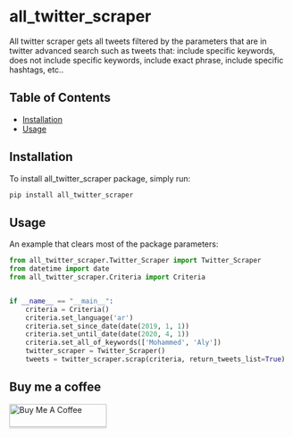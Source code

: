 # all_twitter_scraper
All twitter scraper gets all tweets filtered by the parameters that are in twitter advanced search such as tweets that: include specific keywords, does not include specific keywords, include exact phrase, include specific hashtags, etc..

## Table of Contents

* [Installation](#installation)
* [Usage](#usage)

## Installation

To install all_twitter_scraper package, simply run:

```sh
pip install all_twitter_scraper
```

## Usage
An example that clears most of the package parameters:
```python
from all_twitter_scraper.Twitter_Scraper import Twitter_Scraper
from datetime import date
from all_twitter_scraper.Criteria import Criteria


if __name__ == "__main__":
	criteria = Criteria()
	criteria.set_language('ar')
	criteria.set_since_date(date(2019, 1, 1))
	criteria.set_until_date(date(2020, 4, 1))
	criteria.set_all_of_keywords(['Mohammed', 'Aly'])
	twitter_scraper = Twitter_Scraper()
	tweets = twitter_scraper.scrap(criteria, return_tweets_list=True)
```

## Buy me a coffee
<a href="https://www.paypal.me/abdallahaboelela" target="_blank"><img src="https://www.buymeacoffee.com/assets/img/custom_images/orange_img.png" alt="Buy Me A Coffee" style="height: 41px !important;width: 174px !important;box-shadow: 0px 3px 2px 0px rgba(190, 190, 190, 0.5) !important;-webkit-box-shadow: 0px 3px 2px 0px rgba(190, 190, 190, 0.5) !important;" ></a>